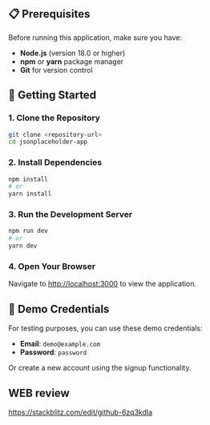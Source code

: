 
## 📋 Prerequisites

Before running this application, make sure you have:

- **Node.js** (version 18.0 or higher)
- **npm** or **yarn** package manager
- **Git** for version control

## 🚀 Getting Started

### 1. Clone the Repository

```bash
git clone <repository-url>
cd jsonplaceholder-app
```

### 2. Install Dependencies

```bash
npm install
# or
yarn install
```

### 3. Run the Development Server

```bash
npm run dev
# or
yarn dev
```

### 4. Open Your Browser

Navigate to [http://localhost:3000](http://localhost:3000) to view the application.

## 🔐 Demo Credentials

For testing purposes, you can use these demo credentials:

- **Email**: `demo@example.com`
- **Password**: `password`

Or create a new account using the signup functionality.

## WEB review
https://stackblitz.com/edit/github-6zq3kdla

